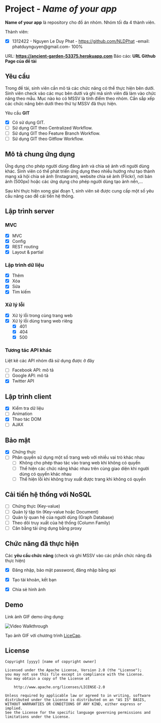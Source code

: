 # Project - *Name of your app*

**Name of your app** là repository cho đồ án nhóm. Nhóm tối đa 4 thành viên.

Thành viên:
* [X] 1312422 - Nguyen Le Duy Phat - https://github.com/NLDPhat -email: phatduynguyen@gmail.com- 100%

URL: **https://ancient-garden-53375.herokuapp.com**
Báo cáo: **URL Github Page của đề tài**

## Yêu cầu

Trong đề tài, sinh viên cần mô tả các chức năng có thể thực hiện bên dưới. Sinh viên check vào các mục bên dưới và ghi mã sinh viên đã làm vào chức năng theo mẫu. Mục nào ko có MSSV là tính điểm theo nhóm. Cần sắp xếp các chức năng bên dưới theo thứ tự MSSV đã thực hiện.

Yêu cầu **GIT**
* [X] Có sử dụng GIT.
* [ ] Sử dụng GIT theo Centralized Workflow.
* [ ] Sử dụng GIT theo Feature Branch Workflow.
* [ ] Sử dụng GIT theo Gitflow Workflow.

## Mô tả chung ứng dụng
Ứng dụng cho phép người dùng đăng ảnh và chia sẻ ảnh với người dùng khác. Sinh viên có thể phát triển ứng dụng theo nhiều hướng như tạo thành mạng xã hội chia sẻ ảnh (Instagram), website chia sẻ ảnh (Flickr), nơi bán ảnh (500px) hoặc các ứng dụng cho phép người dùng tạo ảnh nền,...

Sau khi thực hiện xong giai đoạn 1, sinh viên sẽ được cung cấp một số yêu cầu nâng cao để cải tiến hệ thống.

## Lập trình server
### MVC
* [X] MVC 
* [X] Config
* [X] REST routing
* [X] Layout & partial

### Lập trình dữ liệu
* [X] Thêm 
* [X] Xóa 
* [X] Sửa 
* [X] Tìm kiếm 

### Xử lý lỗi
* [X] Xử lý lỗi trong cùng trang web 
* [X] Xử lý lỗi dùng trang web riêng 
   * [X] 401 
   * [X] 404 
   * [X] 500 

### Tương tác API khác
Liệt kê các API nhóm đã sử dụng được ở đây
* [ ] Facebook API: mô tả 
* [ ] Google API: mô tả 
* [X] Twitter API

## Lập trình client
* [X] Kiểm tra dữ liệu
* [ ] Animation
* [X] Thao tác DOM 
* [ ] AJAX 

## Bảo mật
* [X] Chứng thực 
* [ ] Phân quyền sử dụng một số trang web với nhiều vai trò khác nhau 
   * [ ] Không cho phép thao tác vào trang web khi không có quyền 
   * [ ] Thể hiện các chức năng khác nhau trên cùng giao diện khi người dùng có quyền khác nhau 
   * [ ] Thể hiện lỗi khi không truy xuất được trang khi không có quyền 

## Cải tiến hệ thống với NoSQL
* [ ] Chứng thực (Key-value)
* [ ] Quản lý tập tin (Key-value hoặc Document)
* [ ] Quản lý quan hệ của người dùng (Graph Database)
* [ ] Theo dõi truy xuất của hệ thống (Column Family)
* [ ] Cân bằng tải ứng dụng bằng proxy

## Chức năng đã thực hiện
Các **yêu cầu chức năng** (check và ghi MSSV vào các phần chức năng đã thực hiện)
* [X] Đăng nhập, bảo mật password, đăng nhập bằng api
* [X] Tạo tài khoản, kết bạn
* [X] Chia sẻ hình ảnh



## Demo

Link ảnh GIF demo ứng dụng:

![Video Walkthrough](Project_CDCL_HTTT.gif)

Tạo ảnh GIF với chương trình [LiceCap](http://www.cockos.com/licecap/).


## License

    Copyright [yyyy] [name of copyright owner]

    Licensed under the Apache License, Version 2.0 (the "License");
    you may not use this file except in compliance with the License.
    You may obtain a copy of the License at

        http://www.apache.org/licenses/LICENSE-2.0

    Unless required by applicable law or agreed to in writing, software
    distributed under the License is distributed on an "AS IS" BASIS,
    WITHOUT WARRANTIES OR CONDITIONS OF ANY KIND, either express or implied.
    See the License for the specific language governing permissions and
    limitations under the License.
